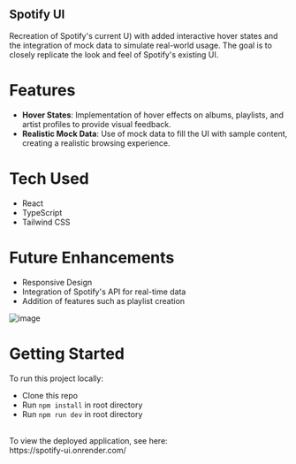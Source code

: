 ## Spotify UI
Recreation of Spotify's current U)
with added interactive hover states and the integration of mock data to simulate real-world usage.
The goal is to closely replicate the look and feel of Spotify's existing UI. <br>

# Features
- **Hover States**: Implementation of hover effects on albums, playlists, and artist profiles to provide visual feedback.
- **Realistic Mock Data**: Use of mock data to fill the UI with sample content, creating a realistic browsing experience.

# Tech Used
- React
- TypeScript
- Tailwind CSS

# Future Enhancements
- Responsive Design
- Integration of Spotify's API for real-time data
- Addition of features such as playlist creation

![image](https://github.com/Cadhig/Spotify-UI/assets/160413853/0e445c8e-5320-4f6a-9b5a-18bc79ee2348)

# Getting Started
To run this project locally:
- Clone this repo
- Run `npm install` in root directory
- Run `npm run dev` in root directory <br>
<br>
To view the deployed application, see here: <br>
https://spotify-ui.onrender.com/

